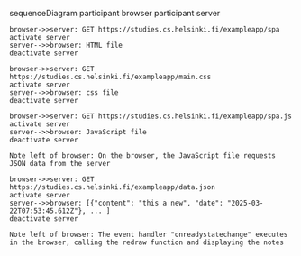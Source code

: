 sequenceDiagram
    participant browser
    participant server

    browser->>server: GET https://studies.cs.helsinki.fi/exampleapp/spa
    activate server
    server-->>browser: HTML file
    deactivate server

    browser->>server: GET https://studies.cs.helsinki.fi/exampleapp/main.css
    activate server
    server-->>browser: css file
    deactivate server

    browser->>server: GET https://studies.cs.helsinki.fi/exampleapp/spa.js
    activate server
    server-->>browser: JavaScript file 
    deactivate server

    Note left of browser: On the browser, the JavaScript file requests JSON data from the server

    browser->>server: GET https://studies.cs.helsinki.fi/exampleapp/data.json
    activate server
    server-->>browser: [{"content": "this a new", "date": "2025-03-22T07:53:45.612Z"}, ... ]
    deactivate server

    Note left of browser: The event handler "onreadystatechange" executes in the browser, calling the redraw function and displaying the notes